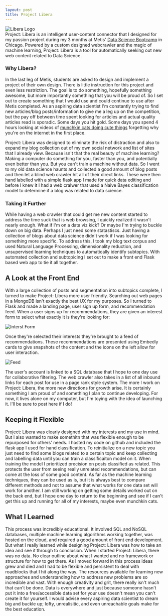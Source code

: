 ```yaml
---
layout: post
title: Project Libera
---
```

![Libera Logo](../../images/logo.png "Project: Libera Logo")  
Project: Libera is an intelligent user-content connector that I designed for my passion project during my 3 months at Metis' [Data Science Bootcamp](https://www.thisismetis.com) in Chicago. Powered by a custom designed webcrawler and the magic of machine learning, Project: Libera is a tool for automatically seeking out new web content related to Data Science.  
  
### Why Libera?  
In the last leg of Metis, students are asked to design and implement a project of their own design. There is little instruction for this project and even less restriction. The goal is to do something, hopefully something awesome, but more importantly something that you will be proud of. So I set out to create something that I would use and could continue to use after Metis completed. As an aspiring data scientist I'm constantly trying to find new articles/blog posts/information to give me a leg up on the competition, but the pay off between time spent looking for articles and actual quality articles read is sporadic. Some days you hit gold. Some days you spend 4 hours looking at videos of [munchkin cats doing cute things](https://www.youtube.com/watch?v=nEFX-EQYTxE) forgetting why you're on the internet in the first place.  
  
Project: Libera was designed to eliminate the risk of distraction and also to expand my blog collection out of my own social network and list of sites that I already view. Because isn't that the real beauty of machine learning? Making a computer do something for you, faster than you, and potentially even better than you. But you can't train a machine without data. So I went to my old data science haunts and collected a good amount of blog posts and then let a blind web crawler hit all of their direct links. These were then hand labelled with a simple flask app I made for quick data editing and before I knew it I had a web cralwer that used a Naive Bayes classification model to determine if a blog was related to data science.  
  
### Taking it Further  
  
While having a web crawler that could get me new content started to address the time suck that is web browsing, I quickly realized it wasn't nearly enough. What if I'm on a data viz kick? Or maybe I'm trying to buckle down on big data. Perhaps I just need some statastiscs. Just having a collection of blogs about data science didn't work if I was looking for something more specific. To address this, I took my blog text corpus and used Natural Language Processing, dimensionality reduction, and unsupervised learning techniques to automatically identify subtopics. With automated collection and subtopicing I set out to make a front end Flask based web app to tie it all together.  
  
## A Look at the Front End
 
With a large collection of posts and segmentation into subtopics complete, I turned to make Project: Libera more user friendly. Searching out web pages in a MongoDB isn't exactly the best UX for my purposes. So I turned to Flask and made a landing page, user sign up form, and recommendation feed. When a user signs up for recommendations, they are given an interest form to select what exactly it is they're looking for:  
  
![Interst Form](../../images/interests.png "Project: Libera Interest Form")    
  
Once they're selected their interests they're brought to a feed of recommendations. These recommendations are presented using Embedly cards to give snapshots of the content and the icons on the left allow for user interaction.

![Feed](../../images/card.png "Project: Libera Recommendation")  
  
The user's account is linked to a SQL database that I hope to one day use for collaborative filtering. The web crawler also takes in a list of all inbound links for each post for use in a page rank style system. The more I work on Project: Libera, the more new directions for growth arise. It is certainly something I am proud of and something I plan to continue developing. For now, it lives alone on my computer, but I'm toying with the idea of launching it. I'll be sure to post here if I do!  

## Keeping it Flexible 

Project: Libera was clearly designed with my interests and my use in mind. But I also wanted to make somethitn that was flexible enough to be repurposed for others' needs. I hosted my code on github and included the flask app I used for hand classification. To reinitialize on a new topic you just need to find some blogs related to a certain topic and keep collecting and labelling data until you can train a classificaiton model on it. When training the model I prioritized precision on posts classified as related. This protects the user from seeing really unrelated recommendations, but can come at the loss of some good content. As far as the machine learning techniques, they can be used as is, but it is always best to compare different methods and not to assume that what works for one data set will work for another. I am still working on getting some details worked out on the back end, but I hope one day to return to the beginning and see if I can't get this up and running for all of my interests, maybe even munchkin cats.

## What I Learned  
  
This process was incredibly educational. It involved SQL and NoSQL databases, multiple machine learning algorithms working together, was hosted on the cloud, and required a good amount of front end development. But what I really learned while designing Project: Libera was how to take an idea and see it through to conclusion. When I started Project: Libera, there was no data. No clear outline about what I wanted and no framework or structure for how to get there. As I moved forward in this process ideas grew and died and I had to be flexible and persistent to deal with roadblocks that I hit along the way. The resources available for learning new approaches and understanding how to address new problems are so incredible and vast. With enough creativity and grit, there really isn't much that can't be done. Data is everywhere and just because someone hasn't put it into a free/accessible data set for your use doesn't mean you can't create it for yourself. I would advise every aspiring data scientist to dream big and buckle up; lofty, unrealisitic, and even unreachable goals make for the best education.  
 
